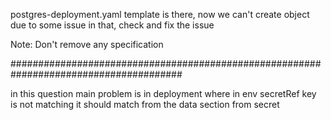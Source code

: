 postgres-deployment.yaml template is there, now we can't create object due to some issue in that, check and fix the issue

Note: Don't remove any specification



#######################################################################################

in this question main problem is in deployment where in env secretRef key is not matching it should match from the data section from secret 